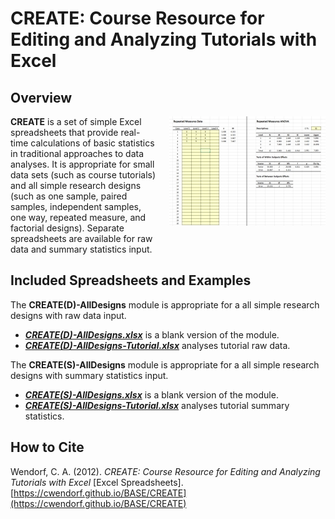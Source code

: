 # CREATE: Course Resource for Editing and Analyzing Tutorials with Excel

## Overview

<img src="CREATE.jpg" alt="CREATE" align="right" style="padding: 0px 0px 20px 20px;">

**CREATE** is a set of simple Excel spreadsheets that provide real-time calculations of basic statistics in traditional approaches to data analyses. It is appropriate for small data sets (such as course tutorials) and all simple research designs (such as one sample, paired samples, independent samples, one way, repeated measure, and factorial designs). Separate spreadsheets are available for raw data and summary statistics input.

## Included Spreadsheets and Examples

The **CREATE(D)-AllDesigns** module is appropriate for a all simple research designs with raw data input.

- [**_CREATE(D)-AllDesigns.xlsx_**](./CREATE(D)-AllDesigns.xlsx) is a blank version of the module.
- [**_CREATE(D)-AllDesigns-Tutorial.xlsx_**](./CREATE(D)-AllDesigns-Tutorial.xlsx) analyses tutorial raw data.

The **CREATE(S)-AllDesigns** module is appropriate for a all simple research designs with summary statistics input.

- [**_CREATE(S)-AllDesigns.xlsx_**](./CREATE(S)-AllDesigns.xlsx) is a blank version of the module.
- [**_CREATE(S)-AllDesigns-Tutorial.xlsx_**](./CREATE(S)-AllDesigns-Tutorial.xlsx) analyses tutorial summary statistics.

## How to Cite

Wendorf, C. A. (2012). _CREATE: Course Resource for Editing and Analyzing Tutorials with Excel_ [Excel Spreadsheets]. [https://cwendorf.github.io/BASE/CREATE](https://cwendorf.github.io/BASE/CREATE)
